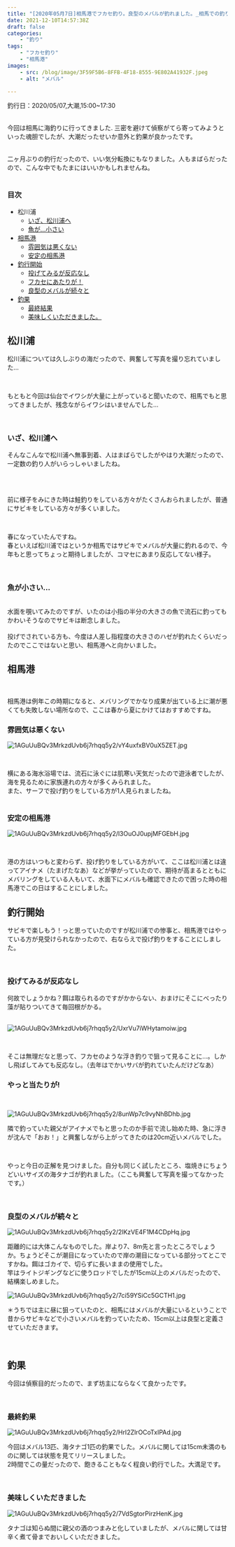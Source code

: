 ```yaml
---
title: "[2020年05月7日]相馬港でフカセ釣り。良型のメバルが釣れました。_相馬での釣りの記録"
date: 2021-12-10T14:57:38Z
draft: false
categories:
    - "釣り"
tags:
    - "フカセ釣り"
    - "相馬港"
images:
    - src: /blog/image/3F59F5B6-8FFB-4F18-8555-9E802A41932F.jpeg
    - alt: "メバル"

---
```


釣行日：2020/05/07,大潮,15:00~17:30   

<br>
今回は相馬に海釣りに行ってきました.  
三密を避けて偵察がてら寄ってみようといった魂胆でしたが、大潮だったせいか意外と釣果が良かったです。  

<br>

<br>

二ヶ月ぶりの釣行だったので、いい気分転換にもなりました。人もまばらだったので、こんな中でもたまにはいいかもしれませんね。  
<br>

### 目次
<ul class="cp_list">
	<li><a href="#matsukawa"></a>松川浦
		<ul class="cp_list">
			<li><a href="#letsmatsu">いざ、松川浦へ</a></li>
			<li><a href="#small">魚が...小さい</a></li>
		</ul>
	</li>
	<li><a href="#souma">相馬港</a>
		<ul class="cp_list">
			<li><a href="#good">雰囲気は悪くない</a></li>
			<li><a href="#port">安定の相馬港</a></li>
		</ul>
	</li>
	<li><a href="#letsfish">釣行開始</a>
		<ul class="cp_list">
			<li><a href="#noreaction">投げてみるが反応なし</a></li>
			<li><a href="#hit">フカセにあたりが！</a></li>
			<li><a href="#goodfish">良型のメバルが続々と</a></li>
		</ul>
	</li>			
	<li><a href="#result">釣果</a>
		<ul class="cp_list">
			<li><a href="#finalresult">最終結果</a></li>
			<li><a href="#cook">美味しくいただきました。</a></li>
		</ul>
	</li>		
</ul>


<a name=matsukawa></a>
## 松川浦

松川浦については久しぶりの海だったので、興奮して写真を撮り忘れていました...  

<br>

もともと今回は仙台でイワシが大量に上がっていると聞いたので、相馬でもと思ってきましたが、残念ながらイワシはいませんでした...  

<br>

<a name=letsmatsu></a>

### いざ、松川浦へ

そんなこんなで松川浦へ無事到着、人はまばらでしたがやはり大潮だったので、一定数の釣り人がいらっしゃいましたね。  

<br>

<br>

前に様子をみにきた時は鮭釣りをしている方々がたくさんおられましたが、普通にサビキをしている方々が多くいました。  

<br>

春になっていたんですね。  
春といえば松川浦ではというか相馬ではサビキでメバルが大量に釣れるので、今年もと思ってちょっと期待しましたが、コマセにあまり反応してない様子。 

<br>
<a name=small></a>

### 魚が小さい...

<br>
水面を覗いてみたのですが、いたのは小指の半分の大きさの魚で流石に釣ってもかわいそうなのでサビキは断念しました。  

<br>

<br>
投げでされている方も、今度は人差し指程度の大きさのハゼが釣れたくらいだったのでここではないと思い、相馬港へと向かいました。  

<a name=souma></a>

## 相馬港

<br>

相馬港は例年この時期になると、メバリングでかなり成果が出ている上に潮が悪くても失敗しない場所なので、ここは春から夏にかけてはおすすめですね。  

<a name=good></a>

### 雰囲気は悪くない

![1AGuUuBQv3MrkzdUvb6j7rhqq5y2/vY4uxfxBV0uX5ZET.jpg](https://firebasestorage.googleapis.com/v0/b/type-c1c71.appspot.com/o/1AGuUuBQv3MrkzdUvb6j7rhqq5y2%2FvY4uxfxBV0uX5ZET.jpg?alt=media&token=7b068a06-1285-4626-8955-717b2cfdb758)

<br>

横にある海水浴場では、流石に泳ぐには肌寒い天気だったので遊泳者でしたが、海を見るために家族連れの方々が多くみられました。  
また、サーフで投げ釣りをしている方が1人見られましたね。  
<br>

<a name=port></a>

### 安定の相馬港

![1AGuUuBQv3MrkzdUvb6j7rhqq5y2/l3OuOJ0upjMFGEbH.jpg](https://firebasestorage.googleapis.com/v0/b/type-c1c71.appspot.com/o/1AGuUuBQv3MrkzdUvb6j7rhqq5y2%2Fl3OuOJ0upjMFGEbH.jpg?alt=media&token=0ef0abb0-85f3-4cd8-8634-e073e051fce7)

<br>

港の方はいつもと変わらず、投げ釣りをしている方がいて、ここは松川浦とは違ってアイナメ（たまげたなあ）などが挙がっていたので、期待が高まるとともにメバリングをしている人もいて、水面下にメバルも確認できたので困った時の相馬港でこの日はすることにしました。

<!-- 記事内広告＿小 -->
<ins class="adsbygoogle"
     style="display:block"
     data-ad-client="ca-pub-3952779346887893"
     data-ad-slot="9520014252"
     data-ad-format="auto"
     data-full-width-responsive="true"></ins>
<script>
     (adsbygoogle = window.adsbygoogle || []).push({});
</script>


<a name=letsfish></a>

## 釣行開始

サビキで楽しもう！っと思っていたのですが松川浦での惨事と、相馬港ではやっている方が見受けられなかったので、右ならえで投げ釣りをすることにしました。  

<br>

<a name=noreaction></a>

### 投げてみるが反応なし

何故でしょうかね？餌は取られるのですがかからない、おまけにそこにべったり藻が貼りついてきて毎回根がかる。  
<br>

![1AGuUuBQv3MrkzdUvb6j7rhqq5y2/UxrVu7iWHytamoiw.jpg](https://firebasestorage.googleapis.com/v0/b/type-c1c71.appspot.com/o/1AGuUuBQv3MrkzdUvb6j7rhqq5y2%2FUxrVu7iWHytamoiw.jpg?alt=media&token=b1860565-963c-48cd-8c7d-fefd19779038)

<br>

そこは無理だなと思って、フカセのような浮き釣りで狙って見ることに...。しかし飛ばしてみても反応なし。（去年はでかいサバが釣れていたんだけどなあ）  
<a name=hit></a>

### やっと当たりが!

<br>

![1AGuUuBQv3MrkzdUvb6j7rhqq5y2/8unWp7c9vyNhBDhb.jpg](https://firebasestorage.googleapis.com/v0/b/type-c1c71.appspot.com/o/1AGuUuBQv3MrkzdUvb6j7rhqq5y2%2F8unWp7c9vyNhBDhb.jpg?alt=media&token=72cb4b78-3e7a-4035-a6c5-9eb4dae6b8b3)

隣で釣っていた親父がアイナメでもと思ったのか手前で流し始めた時、急に浮きが沈んで「おお！」と興奮しながら上がってきたのは20cm近いメバルでした。  

<br>

やっと今日の正解を見つけました。自分も同じく試したところ、塩焼きにちょうどいいサイズの海タナゴが釣れました。（ここも興奮して写真を撮ってなかったです。）   

<br>

<!-- 記事内広告＿小 -->
<ins class="adsbygoogle"
     style="display:block"
     data-ad-client="ca-pub-3952779346887893"
     data-ad-slot="9520014252"
     data-ad-format="auto"
     data-full-width-responsive="true"></ins>
<script>
     (adsbygoogle = window.adsbygoogle || []).push({});
</script>

<a name=goodfish></a>

### 良型のメバルが続々と

![1AGuUuBQv3MrkzdUvb6j7rhqq5y2/2lKzVE4F1M4CDpHq.jpg](https://firebasestorage.googleapis.com/v0/b/type-c1c71.appspot.com/o/1AGuUuBQv3MrkzdUvb6j7rhqq5y2%2F2lKzVE4F1M4CDpHq.jpg?alt=media&token=7af1e23a-8134-44bf-91c3-f72a229f6214)

距離的には大体こんなものでした。岸より7、8m先と言ったところでしょうか。ちょうどそこが潮目になっていたので岸の潮目になっている部分ってとこですかね。餌はゴカイで、切らずに長いままの使用でした。    
竿はライトジギングなどに使うロッドでしたが15cm以上のメバルだったので、結構楽しめました。  

![1AGuUuBQv3MrkzdUvb6j7rhqq5y2/7ci59YSiCc5GCTH1.jpg](https://firebasestorage.googleapis.com/v0/b/type-c1c71.appspot.com/o/1AGuUuBQv3MrkzdUvb6j7rhqq5y2%2F7ci59YSiCc5GCTH1.jpg?alt=media&token=3fd43225-9e3a-4c31-b952-c4ad00d3efd0)


＊うちでは主に昼に狙っていたのと、相馬にはメバルが大量にいるということで昔からサビキなどで小さいメバルを釣っていたため、15cm以上は良型と定義させていただきます。  

<br>


<a name=result></a>


## 釣果

今回は偵察目的だったので、まず坊主にならなくて良かったです。  

<br>

<a name=finalresult></a>

### 最終釣果

![1AGuUuBQv3MrkzdUvb6j7rhqq5y2/HrI2ZlrOCoTxIPAd.jpg](https://firebasestorage.googleapis.com/v0/b/type-c1c71.appspot.com/o/1AGuUuBQv3MrkzdUvb6j7rhqq5y2%2FHrI2ZlrOCoTxIPAd.jpg?alt=media&token=4d23cfef-a028-47da-84f3-a0202bf4682c)


今回はメバル13匹、海タナゴ1匹の釣果でした。メバルに関しては15cm未満のものに関しては状態を見てリリースしました。  
2時間でこの量だったので、飽きることもなく程良い釣行でした。大満足です。  

<br>

<a name=cook></a>

### 美味しくいただきました

![1AGuUuBQv3MrkzdUvb6j7rhqq5y2/7VdSgtorPirzHenK.jpg](https://firebasestorage.googleapis.com/v0/b/type-c1c71.appspot.com/o/1AGuUuBQv3MrkzdUvb6j7rhqq5y2%2F7VdSgtorPirzHenK.jpg?alt=media&token=8226045c-963f-479c-8c05-c3995e471c74)


タナゴは知らぬ間に親父の酒のつまみと化していましたが、メバルに関しては甘辛く煮て骨までおいしくいただきました。